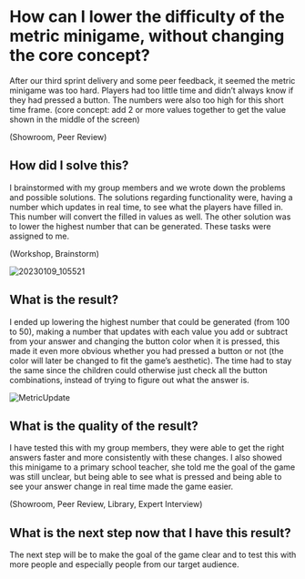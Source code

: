 # How can I lower the difficulty of the metric minigame, without changing the core concept?

After our third sprint delivery and some peer feedback, it seemed the metric minigame was too hard. Players had too little time and didn’t always know if they had pressed a button. The numbers were also too high for this short time frame.
(core concept: add 2 or more values together to get the value shown in the middle of the screen)

(Showroom, Peer Review)

## How did I solve this?

I brainstormed with my group members and we wrote down the problems and possible solutions. The solutions regarding functionality were, having a number which updates in real time, to see what the players have filled in. This number will convert the filled in values as well. The other solution was to lower the highest number that can be generated. These tasks were assigned to me.

(Workshop, Brainstorm)

![20230109_105521](https://github.com/Timsel1/GDT-S4Portfolio/assets/90602424/79f190ec-23ac-4bdf-b74f-c4d8143a2e7b)

## What is the result?

I ended up lowering the highest number that could be generated (from 100 to 50), making a number that updates with each value you add or subtract from your answer and changing the button color when it is pressed, this made it even more obvious whether you had pressed a button or not (the color will later be changed to fit the game’s aesthetic). The time had to stay the same since the children could otherwise just check all the button combinations, instead of trying to figure out what the answer is.

![MetricUpdate](https://github.com/Timsel1/GDT-S4Portfolio/assets/90602424/ea520279-4f3b-4aba-bcfb-2d23207f5c23)

## What is the quality of the result?

I have tested this with my group members, they were able to get the right answers faster and more consistently with these changes. I also showed this minigame to a primary school teacher, she told me the goal of the game was still unclear, but being able to see what is pressed and being able to see your answer change in real time made the game easier.

(Showroom, Peer Review, Library, Expert Interview)


## What is the next step now that I have this result?

The next step will be to make the goal of the game clear and to test this with more people and especially people from our target audience.
